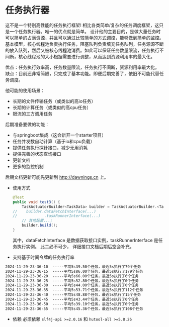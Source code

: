 # 任务执行器

  这不是一个特别高性能的任务执行框架!
  相比各类简单/复杂的任务调度框架，这只是一个任务执行器。唯一的优点就是简单。
  设计他的主要目的，是做大量任务时可以简单的占满资源，并且可以通过比较简单的方式调控，能够做到简单的监控。
  基本模型，核心线程池负责执行任务，阻塞队列负责填充任务队列，任务源源不断的放入队列，然后又被核心线程池消费。如此可以保证任务数量限流，任务执行不间断，核心线程池的大小根据需要进行调整，从而达到资源利用率的最大化。

  优点：任务执行效率高，任务数量限流，任务执行不间断，资源利用率最大化。
  缺点：目前还非常简陋，只完成了基本功能。即便后期完善了，依旧不可能代替任务调度。

  他可能的使用场景：
  - 长期的文件传输任务（或类似的高io任务）
  - 长期的计算任务（或类似的高cpu任务）
  - 限流的三方调用任务

  后期准备要做的功能：
  - 与springboot集成（这会新开一个starter项目）
  - 任务并发数自动计算（基于io和cpu负载）
  - 提供任务执行探针接口，减少无用消耗
  - 提供完善的状态查询接口
  - 更新文档
  - 更多的监控机制
    
  后期文档更新可能先更新到 http://dawnings.cn 上。

- 使用方式
    ```java
    @Test
    public void test3() {
        TaskActuatorBuilder<TaskData> builder = TaskActuatorBuilder.<TaskData>builder();
    //    builder.dataFetchInterface(...)
    //            .taskRunnerInterface(...)
        // 其他配置...;
        builder.build();
    }
    
    ```
    其中，dataFetchInterface 是数据获取接口实例，taskRunnerInterface 是任务执行实例。 此二必不可少，
    详细接口文档后期后空会补充。

- 支持基于时间令牌的任务执行率
```txt
2024-11-29-23-36-10  -----平均5s39.50个任务，最近5s执行了79个任务
2024-11-29-23-36-15  -----平均5s86.00个任务，最近5s执行了179个任务
2024-11-29-23-36-20  -----平均5s66.00个任务，最近5s执行了6个任务
2024-11-29-23-36-25  -----平均5s52.80个任务，最近5s执行了0个任务
2024-11-29-23-36-30  -----平均5s44.00个任务，最近5s执行了0个任务
2024-11-29-23-36-35  -----平均5s53.71个任务，最近5s执行了112个任务
2024-11-29-23-36-40  -----平均5s48.88个任务，最近5s执行了15个任务
2024-11-29-23-36-45  -----平均5s43.44个任务，最近5s执行了0个任务
2024-11-29-23-36-50  -----平均5s39.10个任务，最近5s执行了0个任务
2024-11-29-23-36-55  -----平均5s45.36个任务，最近5s执行了108个任务
```
- 依赖
必须依赖 `slf4j-api >=2.0.16` 和 `hutool-all >=5.8.26`